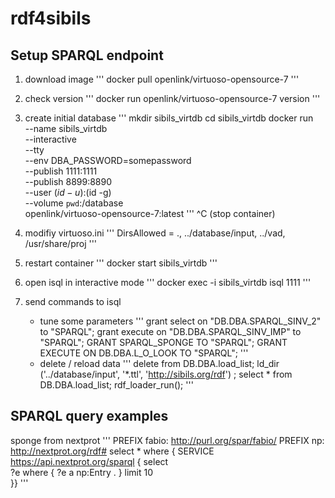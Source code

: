 # rdf4sibils

## Setup SPARQL endpoint

1. download image
'''
docker pull openlink/virtuoso-opensource-7
'''
2. check version
'''
docker run openlink/virtuoso-opensource-7 version
'''
3. create initial database
'''
mkdir sibils_virtdb
cd sibils_virtdb
docker run \
    --name sibils_virtdb \
    --interactive \
    --tty \
    --env DBA_PASSWORD=somepassword \
    --publish 1111:1111 \
    --publish  8899:8890 \
    --user $(id -u):$(id -g) \
    --volume `pwd`:/database \
    openlink/virtuoso-opensource-7:latest
'''
^C (stop container)

4. modifiy virtuoso.ini
'''
DirsAllowed = ., ../database/input, ../vad, /usr/share/proj
'''
5. restart container
'''
docker start sibils_virtdb
'''
6. open isql in interactive mode
'''
docker exec -i sibils_virtdb isql 1111
'''
7. send commands to isql
   - tune some parameters
'''
grant select on "DB.DBA.SPARQL_SINV_2" to "SPARQL";
grant execute on "DB.DBA.SPARQL_SINV_IMP" to "SPARQL";
GRANT SPARQL_SPONGE TO "SPARQL";
GRANT EXECUTE ON DB.DBA.L_O_LOOK TO "SPARQL";
'''
   - delete / reload data
'''
delete from DB.DBA.load_list;
ld_dir ('../database/input', '*.ttl', 'http://sibils.org/rdf') ;
select * from DB.DBA.load_list;
rdf_loader_run();
'''

## SPARQL query examples

sponge from nextprot
'''
PREFIX fabio: <http://purl.org/spar/fabio/>
PREFIX np: <http://nextprot.org/rdf#>
select * where {
  SERVICE <https://api.nextprot.org/sparql> {
select  
  ?e where {
  ?e a np:Entry .
}
limit 10		   
}}
'''
